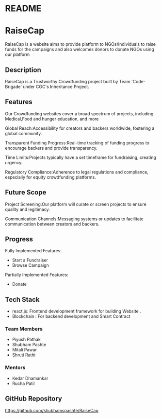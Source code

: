 # README
# RaiseCap

RaiseCap is a website aims to provide platform to NGOs/Individuals to raise funds for the campaigns and also welcomes donors to donate NGOs using our platform

## Description 

RaiseCap is a Trustworthy Crowdfunding project built by Team 'Code-Brigade' under COC's Inheritance Project.

## Features

Our Crowdfunding websites cover a broad spectrum of projects, including Medical,Food and hunger  education, and more

Global Reach:Accessibility for creators and backers worldwide, fostering a global community.

Transparent Funding Progress:Real-time tracking of funding progress to encourage backers and provide transparency.

Time Limits:Projects typically have a set timeframe for fundraising, creating urgency.

Regulatory Compliance:Adherence to legal regulations and compliance, especially for equity crowdfunding platforms.

## Future Scope

Project Screening:Our platform will curate or screen projects to ensure quality and legitimacy.

Communication Channels:Messaging systems or updates to facilitate communication between creators and backers.

## Progress 

Fully Implemented Features:
- Start a Fundraiser 
- Browse Campaign

Partially Implemented Features:
- Donate

## Tech Stack

- react.js: Frontend development framework for building Website .
- Blockchain : For backend development and Smart Contract 

### Team Members

- Piyush Pathak
- Shubham Pashte
- Mitali Pawar
- Shruti Rathi

### Mentors

- Kedar Dhamankar
- Rucha Patil

## GitHub Repository
https://github.com/shubhamspashte/RaiseCap


